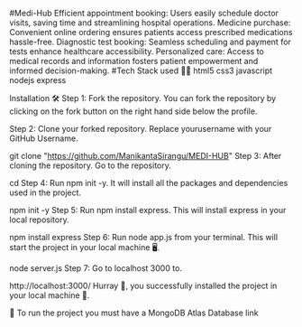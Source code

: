 #Medi-Hub
Efficient appointment booking: Users easily schedule doctor visits, saving time and streamlining hospital operations.
Medicine purchase: Convenient online ordering ensures patients access prescribed medications hassle-free.
Diagnostic test booking: Seamless scheduling and payment for tests enhance healthcare accessibility.
Personalized care: Access to medical records and information fosters patient empowerment and informed decision-making.
#Tech Stack used 👨‍💻
html5 css3 javascript nodejs express

Installation 🛠️
Step 1: Fork the repository. You can fork the repository by clicking on the fork button on the right hand side below the profile.

Step 2: Clone your forked repository. Replace yourusername with your GitHub Username.

git clone "https://github.com/ManikantaSirangu/MEDI-HUB"
Step 3: After cloning the repository. Go to the repository.

cd 
Step 4: Run npm init -y. It will install all the packages and dependencies used in the project.

npm init -y 
Step 5: Run npm install express. This will install express in your local repository.

npm install express 
Step 6: Run node app.js from your terminal. This will start the project in your local machine 🖥️.

node server.js
Step 7: Go to localhost 3000 to.

http://localhost:3000/
Hurray 🥳, you successfully installed the project in your local machine 🎉.

🚨 To run the project you must have a MongoDB Atlas Database link 
